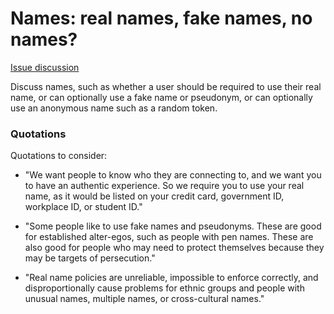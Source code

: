 # Names: real names, fake names, no names?

[Issue discussion](https://github.com/joelparkerhenderson/social_network_plan/issues/5)

Discuss names, such as whether a user should be required to use their real name, or can optionally use a fake name or pseudonym, or can optionally use an anonymous name such as a random token.


### Quotations

Quotations to consider:

* "We want people to know who they are connecting to, and we want you to have an authentic experience. So we require you to use your real name, as it would be listed on your credit card, government ID, workplace ID, or student ID."

* "Some people like to use fake names and pseudonyms. These are good for established alter-egos, such as people with pen names. These are also good for people who may need to protect themselves because they may be targets of persecution."

* "Real name policies are unreliable, impossible to enforce correctly, and disproportionally cause problems for ethnic groups and people with unusual names, multiple names, or cross-cultural names."

